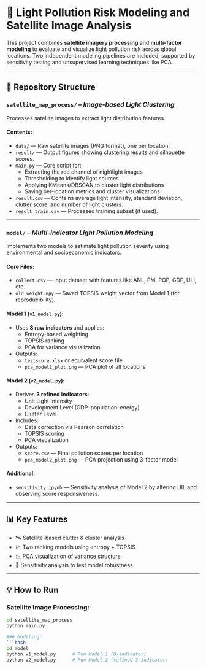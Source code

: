 # 🌌 Light Pollution Risk Modeling and Satellite Image Analysis

This project combines **satellite imagery processing** and **multi-factor modeling** to evaluate and visualize light pollution risk across global locations. Two independent modeling pipelines are included, supported by sensitivity testing and unsupervised learning techniques like PCA.

---

## 📁 Repository Structure

### `satellite_map_process/` – *Image-based Light Clustering*

Processes satellite images to extract light distribution features.

#### Contents:
- `data/` — Raw satellite images (PNG format), one per location.
- `result/` — Output figures showing clustering results and silhouette scores.
- `main.py` — Core script for:
  - Extracting the red channel of nightlight images
  - Thresholding to identify light sources
  - Applying KMeans/DBSCAN to cluster light distributions
  - Saving per-location metrics and cluster visualizations
- `result.csv` — Contains average light intensity, standard deviation, clutter score, and number of light clusters.
- `result_train.csv` — Processed training subset (if used).

---

### `model/` – *Multi-Indicator Light Pollution Modeling*

Implements two models to estimate light pollution severity using environmental and socioeconomic indicators.

#### Core Files:
- `collect.csv` — Input dataset with features like ANL, PM, POP, GDP, ULI, etc.
- `old_weight.npy` — Saved TOPSIS weight vector from Model 1 (for reproducibility).

#### Model 1 (`v1_model.py`):
- Uses **8 raw indicators** and applies:
  - Entropy-based weighting
  - TOPSIS ranking
  - PCA for variance visualization
- Outputs:
  - `testscore.xlsx` or equivalent score file
  - `pca_model1_plot.png` — PCA plot of all locations

#### Model 2 (`v2_model.py`):
- Derives **3 refined indicators**:
  - Unit Light Intensity
  - Development Level (GDP–population–energy)
  - Clutter Level
- Includes:
  - Data correction via Pearson correlation
  - TOPSIS scoring
  - PCA visualization
- Outputs:
  - `score.csv` — Final pollution scores per location
  - `pca_model2_plot.png` — PCA projection using 3-factor model

#### Additional:
- `sensitivity.ipynb` — Sensitivity analysis of Model 2 by altering UIL and observing score responsiveness.

---

## 📊 Key Features

- 🛰 Satellite-based clutter & cluster analysis
- 📈 Two ranking models using entropy + TOPSIS
- 📉 PCA visualization of variance structure
- 🧪 Sensitivity analysis to test model robustness

---

## 💡 How to Run

### Satellite Image Processing:
```bash
cd satellite_map_process
python main.py

### Modeling:
```bash
cd model
python v1_model.py      # Run Model 1 (8-indicator)
python v2_model.py      # Run Model 2 (refined 3-indicator)


